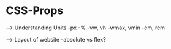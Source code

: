 # CSS-Props

--> Understanding Units
      -px
      -%
      -vw, vh
      -wmax, vmin
      -em, rem

--> Layout of website
      -absolute vs flex?
